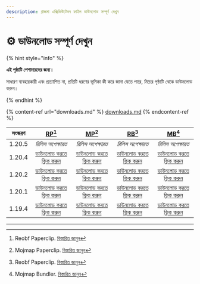 ```yaml
---
description: প্লাজমা এক্সিকিউটেবল ফাইল ডাউনলোড সম্পূর্ণ দেখুন
---
```


# ⚙️ ডাউনলোড সম্পূর্ণ দেখুন

{% hint style="info" %}

**এই পৃষ্ঠাটি পেশাদারদের জন্য।**

সাধারণ ব্যবহারকারী এবং প্রত্যাশিত না, প্রতিটি ধরণের ভূমিকা কী করে জানা যেতে পারে,
নিচের পৃষ্ঠাটি থেকে ডাউনলোড করুন।

{% endhint %}

{% content-ref url="downloads.md" %}
[downloads.md](downloads.md)
{% endcontent-ref %}

| সংস্করণ |                                                             [RP](#user-content-fn-1)[^1]                                                            |                                                             [MP](#user-content-fn-2)[^2]                                                             |                                                            [RB](#user-content-fn-3)[^3]                                                           |                                                            [MB](#user-content-fn-4)[^4]                                                            |
| :-----: | :-------------------------------------------------------------------------------------------------------------------------------------------------: | :--------------------------------------------------------------------------------------------------------------------------------------------------: | :-----------------------------------------------------------------------------------------------------------------------------------------------: | :------------------------------------------------------------------------------------------------------------------------------------------------: |
|  1.20.5 |                                                                  _রিলিস অপেক্ষারত_                                                                  |                                                                   _রিলিস অপেক্ষারত_                                                                  |                                                                 _রিলিস অপেক্ষারত_                                                                 |                                                                  _রিলিস অপেক্ষারত_                                                                 |
|  1.20.4 | [ডাউনলোড করতে ক্লিক করুন](https://github.com/PlazmaMC/Plazma/releases/download/build/1.20.4/latest/plazma-paperclip-1.20.4-R0.1-SNAPSHOT-reobf.jar) | [ডাউনলোড করতে ক্লিক করুন](https://github.com/PlazmaMC/Plazma/releases/download/build/1.20.4/latest/plazma-paperclip-1.20.4-R0.1-SNAPSHOT-mojmap.jar) | [ডাউনলোড করতে ক্লিক করুন](https://github.com/PlazmaMC/Plazma/releases/download/build/1.20.4/latest/plazma-bundler-1.20.4-R0.1-SNAPSHOT-reobf.jar) | [ডাউনলোড করতে ক্লিক করুন](https://github.com/PlazmaMC/Plazma/releases/download/build/1.20.4/latest/plazma-bundler-1.20.4-R0.1-SNAPSHOT-mojmap.jar) |
|  1.20.2 | [ডাউনলোড করতে ক্লিক করুন](https://github.com/PlazmaMC/Plazma/releases/download/build/1.20.2/latest/plazma-paperclip-1.20.2-R0.1-SNAPSHOT-reobf.jar) | [ডাউনলোড করতে ক্লিক করুন](https://github.com/PlazmaMC/Plazma/releases/download/build/1.20.2/latest/plazma-paperclip-1.20.2-R0.1-SNAPSHOT-mojmap.jar) | [ডাউনলোড করতে ক্লিক করুন](https://github.com/PlazmaMC/Plazma/releases/download/build/1.20.2/latest/plazma-bundler-1.20.2-R0.1-SNAPSHOT-reobf.jar) | [ডাউনলোড করতে ক্লিক করুন](https://github.com/PlazmaMC/Plazma/releases/download/build/1.20.2/latest/plazma-bundler-1.20.2-R0.1-SNAPSHOT-mojmap.jar) |
|  1.20.1 | [ডাউনলোড করতে ক্লিক করুন](https://github.com/PlazmaMC/Plazma/releases/download/build/1.20.1/latest/plazma-paperclip-1.20.1-R0.1-SNAPSHOT-reobf.jar) | [ডাউনলোড করতে ক্লিক করুন](https://github.com/PlazmaMC/Plazma/releases/download/build/1.20.1/latest/plazma-paperclip-1.20.1-R0.1-SNAPSHOT-mojmap.jar) | [ডাউনলোড করতে ক্লিক করুন](https://github.com/PlazmaMC/Plazma/releases/download/build/1.20.1/latest/plazma-bundler-1.20.1-R0.1-SNAPSHOT-reobf.jar) | [ডাউনলোড করতে ক্লিক করুন](https://github.com/PlazmaMC/Plazma/releases/download/build/1.20.1/latest/plazma-bundler-1.20.1-R0.1-SNAPSHOT-mojmap.jar) |
|  1.19.4 | [ডাউনলোড করতে ক্লিক করুন](https://github.com/PlazmaMC/Plazma/releases/download/build/1.19.4/latest/plazma-paperclip-1.19.4-R0.1-SNAPSHOT-reobf.jar) | [ডাউনলোড করতে ক্লিক করুন](https://github.com/PlazmaMC/Plazma/releases/download/build/1.19.4/latest/plazma-paperclip-1.19.4-R0.1-SNAPSHOT-mojmap.jar) | [ডাউনলোড করতে ক্লিক করুন](https://github.com/PlazmaMC/Plazma/releases/download/build/1.19.4/latest/plazma-bundler-1.19.4-R0.1-SNAPSHOT-reobf.jar) | [ডাউনলোড করতে ক্লিক করুন](https://github.com/PlazmaMC/Plazma/releases/download/build/1.19.4/latest/plazma-bundler-1.19.4-R0.1-SNAPSHOT-mojmap.jar) |

<!-- TODO: Migrate to Plazma REST API

https://dl.plazmamc.org/<version>/<type> (https://api.plazmamc.org/v1/download/...)

- type: Bit (ab) -> 00(RP) 01(MP) 10(RB) 11(MB)
    - a: is bundler
    - b: is mojmap

| 1.20.4 | [클릭하여 다운로드](https://dl.plazmamc.org/1.20.4/0) | [클릭하여 다운로드](https://dl.plazmamc.org/1.20.4/1) | [클릭하여 다운로드](https://dl.plazmamc.org/1.20.4/2) | [클릭하여 다운로드](https://dl.plazmamc.org/1.20.4/3) |
| 1.20.2 | [클릭하여 다운로드](https://dl.plazmamc.org/1.20.2/0) | [클릭하여 다운로드](https://dl.plazmamc.org/1.20.2/1) | [클릭하여 다운로드](https://dl.plazmamc.org/1.20.2/2) | [클릭하여 다운로드](https://dl.plazmamc.org/1.20.2/3) |
| 1.20.1 | [클릭하여 다운로드](https://dl.plazmamc.org/1.20.1/0) | [클릭하여 다운로드](https://dl.plazmamc.org/1.20.1/1) | [클릭하여 다운로드](https://dl.plazmamc.org/1.20.1/2) | [클릭하여 다운로드](https://dl.plazmamc.org/1.20.1/3) |
| 1.19.4 | [클릭하여 다운로드](https://dl.plazmamc.org/1.19.4/0) | [클릭하여 다운로드](https://dl.plazmamc.org/1.19.4/1) | [클릭하여 다운로드](https://dl.plazmamc.org/1.19.4/2) | [클릭하여 다운로드](https://dl.plazmamc.org/1.19.4/3) |
-->

***

[^1]: Reobf Paperclip. [বিস্তারিত জানুন](../administration/getting-started#id-2)

[^2]: Mojmap Paperclip. [বিস্তারিত জানুন](../administration/getting-started#id-2)

[^3]: Reobf Paperclip. [বিস্তারিত জানুন](../administration/getting-started#id-2)

[^4]: Mojmap Bundler. [বিস্তারিত জানুন](../administration/getting-started#id-2)
